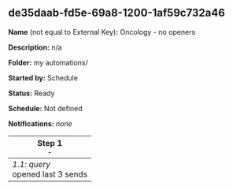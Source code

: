 ## de35daab-fd5e-69a8-1200-1af59c732a46

**Name** (not equal to External Key)**:** Oncology - no openers

**Description:** n/a

**Folder:** my automations/

**Started by:** Schedule

**Status:** Ready

**Schedule:** Not defined

**Notifications:** _none_


| Step 1<br>_<small>-</small>_ |
| --- |
| _1.1: query_<br>opened last 3 sends |
